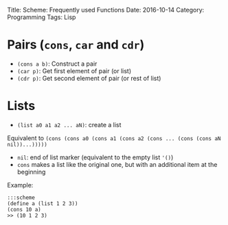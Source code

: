 Title: Scheme: Frequently used Functions
Date: 2016-10-14
Category: Programming
Tags: Lisp


# Pairs (`cons`, `car` and `cdr`)

- `(cons a b)`: Construct a pair
- `(car p)`: Get first element of pair (or list)
- `(cdr p)`: Get second element of pair (or rest of list)

# Lists

- `(list a0 a1 a2 ... aN)`: create a list

Equivalent to `(cons (cons a0 (cons a1 (cons a2 (cons ... (cons (cons aN nil))...)))))`

- `nil`: end of list marker (equivalent to the empty list `'()`)
- `cons` makes a list like the original one, but with an additional item at the beginning

Example:

    :::scheme
    (define a (list 1 2 3))
    (cons 10 a)
    >> (10 1 2 3)
